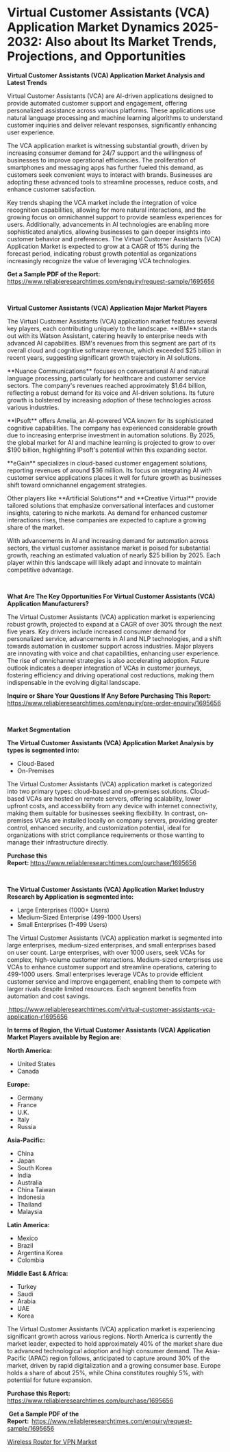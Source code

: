 <p><h1>Virtual Customer Assistants (VCA) Application Market Dynamics 2025-2032: Also about Its Market Trends, Projections, and Opportunities</h1></p><p><strong>Virtual Customer Assistants (VCA) Application Market Analysis and Latest Trends</strong></p>
<p><p>Virtual Customer Assistants (VCA) are AI-driven applications designed to provide automated customer support and engagement, offering personalized assistance across various platforms. These applications use natural language processing and machine learning algorithms to understand customer inquiries and deliver relevant responses, significantly enhancing user experience.</p><p>The VCA application market is witnessing substantial growth, driven by increasing consumer demand for 24/7 support and the willingness of businesses to improve operational efficiencies. The proliferation of smartphones and messaging apps has further fueled this demand, as customers seek convenient ways to interact with brands. Businesses are adopting these advanced tools to streamline processes, reduce costs, and enhance customer satisfaction.</p><p>Key trends shaping the VCA market include the integration of voice recognition capabilities, allowing for more natural interactions, and the growing focus on omnichannel support to provide seamless experiences for users. Additionally, advancements in AI technologies are enabling more sophisticated analytics, allowing businesses to gain deeper insights into customer behavior and preferences. The Virtual Customer Assistants (VCA) Application Market is expected to grow at a CAGR of 15% during the forecast period, indicating robust growth potential as organizations increasingly recognize the value of leveraging VCA technologies.</p></p>
<p><strong>Get a Sample PDF of the Report:&nbsp;</strong> <a href="https://www.reliableresearchtimes.com/enquiry/request-sample/1695656?utm_campaign=3361&utm_medium=2&utm_source=Github&utm_content=ia&utm_term=27032025&utm_id=virtual-customer-assistants-vca-application">https://www.reliableresearchtimes.com/enquiry/request-sample/1695656</a></p>
<p>&nbsp;</p>
<p><strong>Virtual Customer Assistants (VCA) Application Major Market Players</strong></p>
<p><p>The Virtual Customer Assistants (VCA) application market features several key players, each contributing uniquely to the landscape. **IBM** stands out with its Watson Assistant, catering heavily to enterprise needs with advanced AI capabilities. IBM's revenues from this segment are part of its overall cloud and cognitive software revenue, which exceeded $25 billion in recent years, suggesting significant growth trajectory in AI solutions.</p><p>**Nuance Communications** focuses on conversational AI and natural language processing, particularly for healthcare and customer service sectors. The company's revenues reached approximately $1.64 billion, reflecting a robust demand for its voice and AI-driven solutions. Its future growth is bolstered by increasing adoption of these technologies across various industries.</p><p>**IPsoft** offers Amelia, an AI-powered VCA known for its sophisticated cognitive capabilities. The company has experienced considerable growth due to increasing enterprise investment in automation solutions. By 2025, the global market for AI and machine learning is projected to grow to over $190 billion, highlighting IPsoft's potential within this expanding sector.</p><p>**eGain** specializes in cloud-based customer engagement solutions, reporting revenues of around $36 million. Its focus on integrating AI with customer service applications places it well for future growth as businesses shift toward omnichannel engagement strategies.</p><p>Other players like **Artificial Solutions** and **Creative Virtual** provide tailored solutions that emphasize conversational interfaces and customer insights, catering to niche markets. As demand for enhanced customer interactions rises, these companies are expected to capture a growing share of the market.</p><p>With advancements in AI and increasing demand for automation across sectors, the virtual customer assistance market is poised for substantial growth, reaching an estimated valuation of nearly $25 billion by 2025. Each player within this landscape will likely adapt and innovate to maintain competitive advantage.</p></p>
<p>&nbsp;</p>
<p><strong>What Are The Key Opportunities For Virtual Customer Assistants (VCA) Application Manufacturers?</strong></p>
<p><p>The Virtual Customer Assistants (VCA) application market is experiencing robust growth, projected to expand at a CAGR of over 30% through the next five years. Key drivers include increased consumer demand for personalized service, advancements in AI and NLP technologies, and a shift towards automation in customer support across industries. Major players are innovating with voice and chat capabilities, enhancing user experience. The rise of omnichannel strategies is also accelerating adoption. Future outlook indicates a deeper integration of VCAs in customer journeys, fostering efficiency and driving operational cost reductions, making them indispensable in the evolving digital landscape.</p></p>
<p><strong>Inquire or Share Your Questions If Any Before Purchasing This Report:</strong> <a href="https://www.reliableresearchtimes.com/enquiry/pre-order-enquiry/1695656?utm_campaign=3361&utm_medium=2&utm_source=Github&utm_content=ia&utm_term=27032025&utm_id=virtual-customer-assistants-vca-application">https://www.reliableresearchtimes.com/enquiry/pre-order-enquiry/1695656</a></p>
<p>&nbsp;</p>
<p><strong>Market Segmentation</strong></p>
<p><strong>The Virtual Customer Assistants (VCA) Application Market Analysis by types is segmented into:</strong></p>
<p><ul><li>Cloud-Based</li><li>On-Premises</li></ul></p>
<p><p>The Virtual Customer Assistants (VCA) application market is categorized into two primary types: cloud-based and on-premises solutions. Cloud-based VCAs are hosted on remote servers, offering scalability, lower upfront costs, and accessibility from any device with internet connectivity, making them suitable for businesses seeking flexibility. In contrast, on-premises VCAs are installed locally on company servers, providing greater control, enhanced security, and customization potential, ideal for organizations with strict compliance requirements or those wanting to manage their infrastructure directly.</p></p>
<p><strong>Purchase this Report:&nbsp;</strong><a href="https://www.reliableresearchtimes.com/purchase/1695656?utm_campaign=3361&utm_medium=2&utm_source=Github&utm_content=ia&utm_term=27032025&utm_id=virtual-customer-assistants-vca-application">https://www.reliableresearchtimes.com/purchase/1695656</a></p>
<p>&nbsp;</p>
<p><strong>The Virtual Customer Assistants (VCA) Application Market Industry Research by Application is segmented into:</strong></p>
<p><ul><li>Large Enterprises (1000+ Users)</li><li>Medium-Sized Enterprise (499-1000 Users)</li><li>Small Enterprises (1-499 Users)</li></ul></p>
<p><p>The Virtual Customer Assistants (VCA) application market is segmented into large enterprises, medium-sized enterprises, and small enterprises based on user count. Large enterprises, with over 1000 users, seek VCAs for complex, high-volume customer interactions. Medium-sized enterprises use VCAs to enhance customer support and streamline operations, catering to 499-1000 users. Small enterprises leverage VCAs to provide efficient customer service and improve engagement, enabling them to compete with larger rivals despite limited resources. Each segment benefits from automation and cost savings.</p></p>
<p><a href="https://www.reliableresearchtimes.com/virtual-customer-assistants-vca-application-r1695656?utm_campaign=3361&utm_medium=2&utm_source=Github&utm_content=ia&utm_term=27032025&utm_id=virtual-customer-assistants-vca-application">&nbsp;https://www.reliableresearchtimes.com/virtual-customer-assistants-vca-application-r1695656</a></p>
<p><strong>In terms of Region, the Virtual Customer Assistants (VCA) Application Market Players available by Region are:</strong></p>
<p>
    <p> <strong> North America: </strong>
        <ul>
            <li>United States</li>
            <li>Canada</li>
        </ul>
        </p> 
    <p> <strong> Europe: </strong>
        <ul>
            <li>Germany</li>
            <li>France</li>
            <li>U.K.</li>
            <li>Italy</li>
            <li>Russia</li>
        </ul>
        </p> 
    <p> <strong> Asia-Pacific: </strong>
        <ul>
            <li>China</li>
            <li>Japan</li>
            <li>South Korea</li>
            <li>India</li>
            <li>Australia</li>
            <li>China Taiwan</li>
            <li>Indonesia</li>
            <li>Thailand</li>
            <li>Malaysia</li>
        </ul>
        </p> 
    <p> <strong> Latin America: </strong>
        <ul>
            <li>Mexico</li>
            <li>Brazil</li>
            <li>Argentina Korea</li>
            <li>Colombia</li>
        </ul>
        </p> 
    <p> <strong> Middle East & Africa: </strong>
        <ul>
            <li>Turkey</li>
            <li>Saudi</li>
            <li>Arabia</li>
            <li>UAE</li>
            <li>Korea</li>
        </ul>
    </p>
    </p>
<p><p>The Virtual Customer Assistants (VCA) application market is experiencing significant growth across various regions. North America is currently the market leader, expected to hold approximately 40% of the market share due to advanced technological adoption and high consumer demand. The Asia-Pacific (APAC) region follows, anticipated to capture around 30% of the market, driven by rapid digitalization and a growing consumer base. Europe holds a share of about 25%, while China constitutes roughly 5%, with potential for future expansion.</p></p>
<p><strong>Purchase this Report: </strong><a href="https://www.reliableresearchtimes.com/purchase/1695656?utm_campaign=3361&utm_medium=2&utm_source=Github&utm_content=ia&utm_term=27032025&utm_id=virtual-customer-assistants-vca-application">https://www.reliableresearchtimes.com/purchase/1695656</a></p>
<p>&nbsp;<strong>Get a Sample PDF of the Report:&nbsp;&nbsp;</strong><a href="https://www.reliableresearchtimes.com/enquiry/request-sample/1695656?utm_campaign=3361&utm_medium=2&utm_source=Github&utm_content=ia&utm_term=27032025&utm_id=virtual-customer-assistants-vca-application">https://www.reliableresearchtimes.com/enquiry/request-sample/1695656</a></p>
<p><strong></strong></p>
<p><p><a href="https://github.com/gripeluigstt/Market-Research-Report-List-1/blob/main/wireless-router-for-vpn-market.md?utm_campaign=3361&utm_medium=2&utm_source=Github&utm_content=ia&utm_term=27032025&utm_id=virtual-customer-assistants-vca-application">Wireless Router for VPN Market</a></p></p>